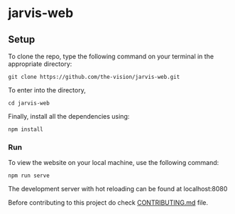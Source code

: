 # jarvis-web

## Setup

To clone the repo, type the following command on your terminal in the appropriate directory:
```
git clone https://github.com/the-vision/jarvis-web.git
```
To enter into the directory,
```
cd jarvis-web
```
Finally, install all the dependencies using:
```
npm install
```

### Run
To view the website on your local machine, use the following command:
```
npm run serve
```
The development server with hot reloading can be found at localhost:8080

Before contributing to this project do check [CONTRIBUTING.md](https://github.com/the-vision/jarvis-web/blob/master/CONTRIBUTING.md) file.

